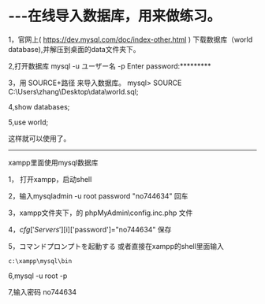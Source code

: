 # ---在线导入数据库，用来做练习。

1，官网上(  https://dev.mysql.com/doc/index-other.html  )  下载数据库（world database),并解压到桌面的data文件夹下。

2,打开数据库
   mysql -u ユーザー名 -p
   Enter password:*********

3，用 SOURCE+路径 来导入数据库。
   mysql> SOURCE C:\Users\zhang\Desktop\data\world.sql;

4,show databases;

5,use world;

这样就可以使用了。


------------------------------------------------------------------------------------------------------------


xampp里面使用mysql数据库

1，	打开xampp，启动shell

 2，输入mysqladmin -u root password "no744634" 回车
  
 3，xampp文件夹下，的  phpMyAdmin\config.inc.php 文件
 
 4，$cfg['Servers'][$i]['password']="no744634"  保存
 
 5，コマンドプロンプトを起動する  或者直接在xampp的shell里面输入
 
    c:\xampp\mysql\bin
 6,mysql -u root -p 
 
 7,输入密码 no744634


